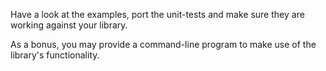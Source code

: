 Have a look at the examples, port the unit-tests and make sure they are working
against your library.

As a bonus, you may provide a command-line program to make use of the library's
functionality.
